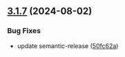 ## [3.1.7](https://github.com/arpanrec/vaultops/compare/3.1.6...3.1.7) (2024-08-02)


### Bug Fixes

* update semantic-release ([50fc62a](https://github.com/arpanrec/vaultops/commit/50fc62a5d6586a44a2c20bfc1e9cd7748565a353))
